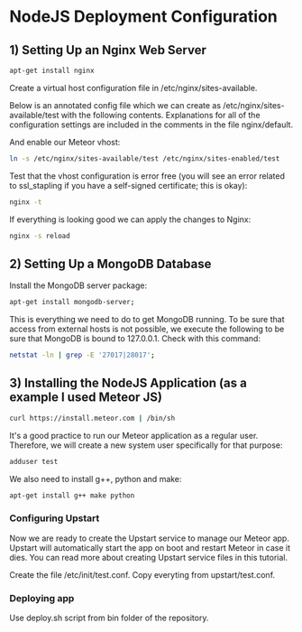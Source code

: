 # NodeJS Deployment Configuration

## 1) Setting Up an Nginx Web Server

```bash
apt-get install nginx
```

Create a virtual host configuration file in /etc/nginx/sites-available.

Below is an annotated config file which we can create as /etc/nginx/sites-available/test with the following contents. Explanations for all of the configuration settings are included in the comments in the file nginx/default.

And enable our Meteor vhost:

```bash
ln -s /etc/nginx/sites-available/test /etc/nginx/sites-enabled/test
```
Test that the vhost configuration is error free (you will see an error related to ssl_stapling if you have a self-signed certificate; this is okay):

```bash
nginx -t
```

If everything is looking good we can apply the changes to Nginx:

```bash
nginx -s reload
```


## 2) Setting Up a MongoDB Database

Install the MongoDB server package:

```bash
apt-get install mongodb-server;
```

This is everything we need to do to get MongoDB running. To be sure that access from external hosts is not possible, we execute the following to be sure that MongoDB is bound to 127.0.0.1. Check with this command:

```bash
netstat -ln | grep -E '27017|28017';
```


## 3) Installing the NodeJS Application (as a example I used Meteor JS)

```bash
curl https://install.meteor.com | /bin/sh
```

It's a good practice to run our Meteor application as a regular user. Therefore, we will create a new system user specifically for that purpose:

```bash
adduser test
```
We also need to install g++, python and make:

```bash
apt-get install g++ make python
```

### Configuring Upstart

Now we are ready to create the Upstart service to manage our Meteor app. Upstart will automatically start the app on boot and restart Meteor in case it dies. You can read more about creating Upstart service files in this tutorial.

Create the file /etc/init/test.conf. Copy everyting from upstart/test.conf.

### Deploying app

Use deploy.sh script from bin folder of the repository.
